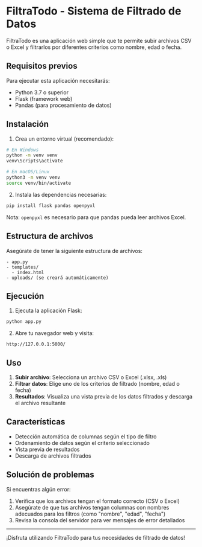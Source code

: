 # FiltraTodo - Sistema de Filtrado de Datos

FiltraTodo es una aplicación web simple que te permite subir archivos CSV o Excel y filtrarlos por diferentes criterios como nombre, edad o fecha.

## Requisitos previos

Para ejecutar esta aplicación necesitarás:

- Python 3.7 o superior
- Flask (framework web)
- Pandas (para procesamiento de datos)

## Instalación

1. Crea un entorno virtual (recomendado):

```bash
# En Windows
python -m venv venv
venv\Scripts\activate

# En macOS/Linux
python3 -m venv venv
source venv/bin/activate
```

2. Instala las dependencias necesarias:

```bash
pip install flask pandas openpyxl
```

Nota: `openpyxl` es necesario para que pandas pueda leer archivos Excel.

## Estructura de archivos

Asegúrate de tener la siguiente estructura de archivos:

```
- app.py
- templates/
  - index.html
- uploads/ (se creará automáticamente)
```

## Ejecución

1. Ejecuta la aplicación Flask:

```bash
python app.py
```

2. Abre tu navegador web y visita:

```
http://127.0.0.1:5000/
```

## Uso

1. **Subir archivo**: Selecciona un archivo CSV o Excel (.xlsx, .xls)
2. **Filtrar datos**: Elige uno de los criterios de filtrado (nombre, edad o fecha)
3. **Resultados**: Visualiza una vista previa de los datos filtrados y descarga el archivo resultante

## Características

- Detección automática de columnas según el tipo de filtro
- Ordenamiento de datos según el criterio seleccionado
- Vista previa de resultados
- Descarga de archivos filtrados

## Solución de problemas

Si encuentras algún error:

1. Verifica que los archivos tengan el formato correcto (CSV o Excel)
2. Asegúrate de que tus archivos tengan columnas con nombres adecuados para los filtros (como "nombre", "edad", "fecha")
3. Revisa la consola del servidor para ver mensajes de error detallados

---

¡Disfruta utilizando FiltraTodo para tus necesidades de filtrado de datos!